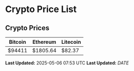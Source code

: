 # Crypto Price List

## Crypto Prices
| Bitcoin | Ethereum | Litecoin |
| ------- | -------- | -------- |
| $94411 | $1805.64 | $82.37 |
**Last Updated:** 2025-05-06 07:53 UTC
**Last Updated:** $DATE$
